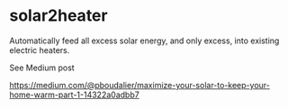 # solar2heater
Automatically feed all excess solar energy, and only excess, into existing electric heaters.

See Medium post

https://medium.com/@pboudalier/maximize-your-solar-to-keep-your-home-warm-part-1-14322a0adbb7

